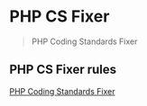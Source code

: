 # PHP CS Fixer

> PHP Coding Standards Fixer

## PHP CS Fixer rules

[PHP Coding Standards Fixer](https://cs.symfony.com/doc/rules/index.html)
